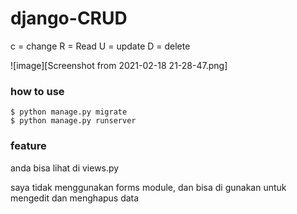 # django-CRUD
c = change
R = Read
U = update
D = delete

![image][Screenshot from 2021-02-18 21-28-47.png]

### how to use
```
$ python manage.py migrate
$ python manage.py runserver
```

### feature 

anda bisa lihat di views.py

saya tidak menggunakan forms module, dan bisa di gunakan untuk mengedit dan menghapus data
